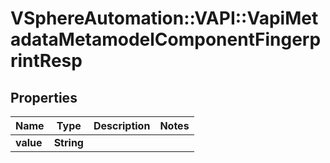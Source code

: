 # VSphereAutomation::VAPI::VapiMetadataMetamodelComponentFingerprintResp

## Properties
Name | Type | Description | Notes
------------ | ------------- | ------------- | -------------
**value** | **String** |  | 


